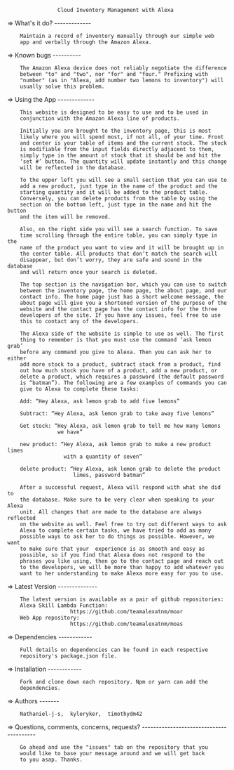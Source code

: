 
                    Cloud Inventory Management with Alexa                       

   =>   What's it do?
        -------------

        Maintain a record of inventory manually through our simple web
        app and verbally through the Amazon Alexa.

   =>   Known bugs
        ----------

        The Amazon Alexa device does not reliably negotiate the difference
        between "to" and "two", nor "for" and "four." Prefixing with
        "number" (as in "Alexa, add number two lemons to inventory") will
        usually solve this problem.  

   =>   Using the App
        -------------

        This website is designed to be easy to use and to be used in
        conjunction with the Amazon Alexa line of products.

        Initially you are brought to the inventory page, this is most
        likely where you will spend most, if not all, of your time. Front
        and center is your table of items and the current stock. The stock
        is modifiable from the input fields directly adjacent to them,
        simply type in the amount of stock that it should be and hit the
        ‘set #’ button. The quantity will update instantly and this change
        will be reflected in the database.

        To the upper left you will see a small section that you can use to
        add a new product, just type in the name of the product and the
        starting quantity and it will be added to the product table.
        Conversely, you can delete products from the table by using the
        section on the bottom left, just type in the name and hit the button
        and the item will be removed.

        Also, on the right side you will see a search function. To save
        time scrolling through the entire table, you can simply type in the
        name of the product you want to view and it will be brought up in
        the center table. All products that don’t match the search will
        disappear, but don’t worry, they are safe and sound in the database
        and will return once your search is deleted.

        The top section is the navigation bar, which you can use to switch
        between the inventory page, the home page, the about page, and our
        contact info. The home page just has a short welcome message, the
        about page will give you a shortened version of the purpose of the
        website and the contact page has the contact info for the three
        developers of the site. If you have any issues, feel free to use
        this to contact any of the developers.

        The Alexa side of the website is simple to use as well. The first
        thing to remember is that you must use the command ‘ask lemon grab’
        before any command you give to Alexa. Then you can ask her to either
        add more stock to a product, subtract stock from a product, find
        out how much stock you have of a product, add a new product, or
        delete a product, which requires a password (the default password
        is “batman”). The following are a few examples of commands you can
        give to Alexa to complete these tasks:

        Add: “Hey Alexa, ask lemon grab to add five lemons”

        Subtract: “Hey Alexa, ask lemon grab to take away five lemons”

        Get stock: “Hey Alexa, ask lemon grab to tell me how many lemons
                    we have”

        new product: “Hey Alexa, ask lemon grab to make a new product limes
                      with a quantity of seven”

        delete product: “Hey Alexa, ask lemon grab to delete the product
                         limes, password batman”

        After a successful request, Alexa will respond with what she did to
        the database. Make sure to be very clear when speaking to your Alexa
        unit. All changes that are made to the database are always reflected
        on the website as well. Feel free to try out different ways to ask
        Alexa to complete certain tasks, we have tried to add as many
        possible ways to ask her to do things as possible. However, we want
        to make sure that your  experience is as smooth and easy as
        possible, so if you find that Alexa does not respond to the
        phrases you like using, then go to the contact page and reach out
        to the developers, we will be more than happy to add whatever you
        want to her understanding to make Alexa more easy for you to use.

   =>   Latest Version
        --------------

        The latest version is available as a pair of github repositories:
        Alexa Skill Lambda Function:
                        https://github.com/teamalexatnm/moar
        Web App repository:
                        https://github.com/teamalexatnm/moas

   =>   Dependencies
        ------------

        Full details on dependencies can be found in each respective
        repository's package.json file.


   =>   Installation
        ------------

        Fork and clone down each repository. Npm or yarn can add the
        dependencies.

   =>   Authors
        -------

        Nathaniel-j-s,  kyleryker,  timothydm42


   =>   Questions, comments, concerns, requests?
        ----------------------------------------

        Go ahead and use the "issues" tab on the repository that you
        would like to base your message around and we will get back
        to you asap. Thanks.
